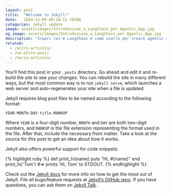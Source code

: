 ```yaml
---
layout: post
title:  "Welcome to Jekyll!"
date:   2024-12-09 09:18:11 +0100
categories: jekyll update
image: assets/images/Introduzione_a_LangChain_per_Agentic_App.jpg
og_image: assets/images/Introduzione_a_LangChain_per_Agentic_App.jpg
description: "Scopri cos'è LangChain e come usarlo per creare agentic app intelligenti e scalabili; una guida completa per chi vuole innovare con sviluppo AI."
related:
  - /altro-articolo/
  - /un-altro-post/
  - /terzo-articolo/
---
```

You’ll find this post in your `_posts` directory. Go ahead and edit it and re-build the site to see your changes. You can rebuild the site in many different ways, but the most common way is to run `jekyll serve`, which launches a web server and auto-regenerates your site when a file is updated.

Jekyll requires blog post files to be named according to the following format:

`YEAR-MONTH-DAY-title.MARKUP`

Where `YEAR` is a four-digit number, `MONTH` and `DAY` are both two-digit numbers, and `MARKUP` is the file extension representing the format used in the file. After that, include the necessary front matter. Take a look at the source for this post to get an idea about how it works.

Jekyll also offers powerful support for code snippets:

{% highlight ruby %}
def print_hi(name)
  puts "Hi, #{name}"
end
print_hi('Tom')
#=> prints 'Hi, Tom' to STDOUT.
{% endhighlight %}

Check out the [Jekyll docs][jekyll-docs] for more info on how to get the most out of Jekyll. File all bugs/feature requests at [Jekyll’s GitHub repo][jekyll-gh]. If you have questions, you can ask them on [Jekyll Talk][jekyll-talk].

[jekyll-docs]: https://jekyllrb.com/docs/home
[jekyll-gh]:   https://github.com/jekyll/jekyll
[jekyll-talk]: https://talk.jekyllrb.com/
